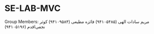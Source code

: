 # SE-LAB-MVC
Group Members:
مریم سادات الهی (۹۴۱۰۵۴۸۵)
فائزه مطیعی (۹۴۱۰۹۵۸۴)
کوثر نجفی‌اقدم (۹۴۱۰۵۱۹۶)